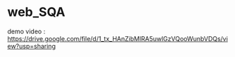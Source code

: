 # web_SQA

demo video : https://drive.google.com/file/d/1_tx_HAnZibMlRA5uwlGzVQooWunbVDQs/view?usp=sharing
